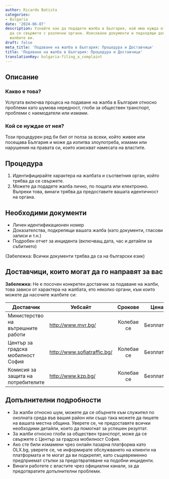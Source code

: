 ```yaml
---
author: Ricardo Batista
categories:
- Bulgaria
date: '2024-06-07'
description: Узнайте как да подадете жалба в България, кой има нужда от нея и как
  да се свържете с различни органи. Изисквани документи и подходящи доставчици за
  жалбите ви.
draft: false
meta_title: 'Подаване на жалба в България: Процедура и Доставчици'
title: 'Подаване на жалба в България: Процедура и Доставчици'
translationKey: bulgaria-filing_a_complaint
---
```



## Описание
### Какво е това?
Услугата включва процеса на подаване на жалба в България относно проблеми като шумова нередност, глоби за обществен транспорт, проблеми с наемодатели или измами.

### Кой се нуждае от нея?
Този процедурен ред би бил от полза за всеки, който живее или посещава България и може да изпитва злоупотреба, измами или нарушения на правата си, които изискват намесата на властите.

## Процедура

1. Идентифицирайте характера на жалбата и съответния орган, който трябва да се свържете.
2. Можете да подадете жалба лично, по пощата или електронно. Въпреки това, винаги трябва да предоставите вашата идентичност на органа.

## Необходими документи
- Личен идентификационен номер
- Доказателства, подкрепящи вашата жалба (като документи, гласови записи и т.н.)
- Подробен отчет за инцидента (включващ дата, час и детайли за събитието)

(Забележка: Всички документи трябва да са на български език)

## Доставчици, които могат да го направят за вас

**Забележка:** Не е посочен конкретен доставчик за подаване на жалби, това зависи от характера на жалбата, ето няколко органи, към които можете да насочите жалбите си:

| Доставчик       |     Уебсайт   |     Срокове  |  Цена  |
| --------------- | --------------- |  :-------------: | :-----:|
| Министерство на вътрешните работи |  http://www.mvr.bg/    |     Колебае се     |  Безплатно   |
| Център за градска мобилност София |  http://www.sofiatraffic.bg/   |    Колебае се    |  Безплатно   |
| Комисия за защита на потребителите |  http://www.kzp.bg/  |     Колебае се      |     Безплатно     |  

## Допълнителни подробности

- За жалби относно шум, можете да се обърнете към служител по околната среда във вашия район или също така можете да пишете на вашата местна община. Уверете се, че предоставяте всички необходими детайли, които да помогнат за успешен резултат.
- За жалби относно глоби за обществен транспорт, може да се свържете с Център за градска мобилност София.
- Ако сте били измамени чрез онлайн пазарна платформа като OLX.bg, уверете се, че информирате обслужването на клиенти на платформата и те могат да ви подкрепят, като същевременно предприемат стъпки за предотвратяване на подобни инциденти.
- Винаги работете с властите чрез официални канали, за да предотвратите допълнителни проблеми.